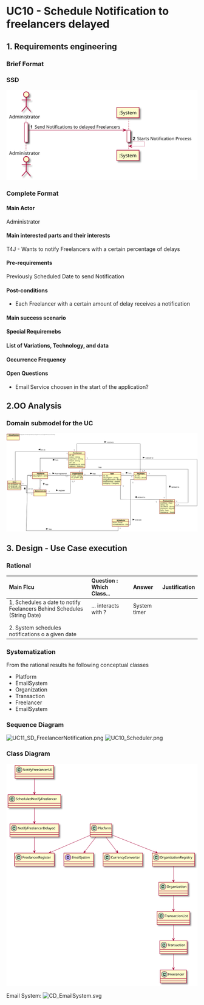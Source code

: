 # UC10 - Schedule Notification to freelancers delayed

## 1. Requirements engineering

### Brief Format


### SSD
![UC11_SSD.svg](UC11_SSD.svg)


### Complete Format 

#### Main Actor 

Administrator

#### Main interested parts and their interests 
T4J - Wants to notify Freelancers with a certain percentage of delays 
#### Pre-requirements 
Previously Scheduled Date to send Notification 
#### Post-conditions
* Each Freelancer with a certain amount of delay  receives a notification
#### Main success scenario 

#### Special Requiremebs 

####  List of Variations, Technology, and data 

#### Occurrence Frequency

#### Open Questions

* Email Service choosen  in the start of the application?


## 2.OO Analysis 

### Domain submodel for the UC 

![UC11_MD.svg](UC11_MD.svg)


## 3. Design - Use Case execution

### Rational

| Main Flcu | Question : Which Class... | Answer  | Justification  |
|:--------------  |:---------------------- |:----------|:---------------------------- |
|1, Schedules a date to notify Feelancers Behind Schedules (String Date) |... interacts with ?| System timer ||
| || ||
| |||
|2. System schedules notifications o a given date ||||


             

### Systematization ##

 From the rational results he following conceptual classes

 * Platform 
 * EmailSystem
 * Organization
 * Transaction
 * Freelancer
 * EmailSystem 



###	Sequence Diagram
![UC11_SD_FreelancerNotification.png](UC10_SD_FreelancerNotification.png)
![UC10_Scheduler.png](UC10_Scheduler.png)



###	Class Diagram

![UC11_CD_NotifyFreelancerDelayed.svg](UC11_CD_NotifyFreelancerDelayed.svg)

Email System:
![CD_EmailSystem.svg](CD_EmailSystem.svg)


